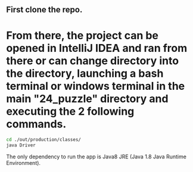 ## First clone the repo.
# From there, the project can be opened in IntelliJ IDEA and ran from there or can change directory into the directory, launching a bash terminal or windows terminal in the main "24_puzzle" directory and executing the 2 following commands. 

```bash
cd ./out/production/classes/
java Driver 
```

The only dependency to run the app is Java8 JRE (Java 1.8 Java Runtime Environment).
